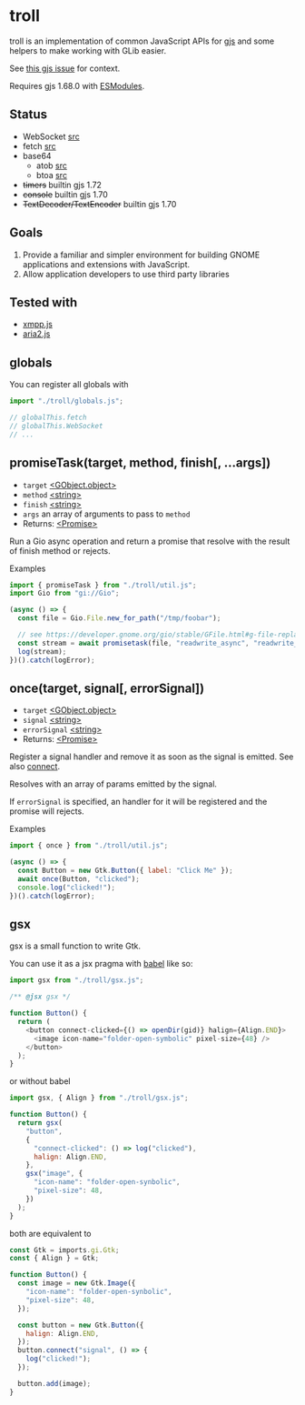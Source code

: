 # troll

troll is an implementation of common JavaScript APIs for [gjs](https://gitlab.gnome.org/GNOME/gjs) and some helpers to make working with GLib easier.

See [this gjs issue](https://gitlab.gnome.org/GNOME/gjs/-/issues/265) for context.

Requires gjs 1.68.0 with [ESModules](https://gitlab.gnome.org/GNOME/gjs/-/blob/master/doc/ESModules.md).

## Status

- WebSocket [src](std/WebSocket.js)
- fetch [src](std/fetch.js)
- base64
  - atob [src](std/base64.js)
  - btoa [src](std/base64.js)
- ~~timers~~ builtin gjs 1.72
- ~~console~~ builtin gjs 1.70
- ~~TextDecoder/TextEncoder~~ builtin gjs 1.70

## Goals

1. Provide a familiar and simpler environment for building GNOME applications and extensions with JavaScript.
2. Allow application developers to use third party libraries

## Tested with

- [xmpp.js](https://github.com/xmppjs/xmpp.js)
- [aria2.js](https://github.com/sonnyp/aria2.js)

## globals

You can register all globals with

```js
import "./troll/globals.js";

// globalThis.fetch
// globalThis.WebSocket
// ...
```

## promiseTask(target, method, finish[, ...args])

- `target` [\<GObject.object\>](https://gjs-docs.gnome.org/gobject20/gobject.object)
- `method` [\<string\>](https://developer.mozilla.org/en-US/docs/Web/JavaScript/Data_structures#String_type)
- `finish` [\<string\>](https://developer.mozilla.org/en-US/docs/Web/JavaScript/Data_structures#String_type)
- `args` an array of arguments to pass to `method`
- Returns: [\<Promise\>](https://developer.mozilla.org/en-US/docs/Web/JavaScript/Reference/Global_Objects/Promise)

Run a Gio async operation and return a promise that resolve with the result of finish method or rejects.

Examples

```js
import { promiseTask } from "./troll/util.js";
import Gio from "gi://Gio";

(async () => {
  const file = Gio.File.new_for_path("/tmp/foobar");

  // see https://developer.gnome.org/gio/stable/GFile.html#g-file-replace-readwrite-async
  const stream = await promisetask(file, "readwrite_async", "readwrite_finish");
  log(stream);
})().catch(logError);
```

## once(target, signal[, errorSignal])

- `target` [\<GObject.object\>](https://gjs-docs.gnome.org/gobject20/gobject.object)
- `signal` [\<string\>](https://developer.mozilla.org/en-US/docs/Web/JavaScript/Data_structures#String_type)
- `errorSignal` [\<string\>](https://developer.mozilla.org/en-US/docs/Web/JavaScript/Data_structures#String_type)
- Returns: [\<Promise\>](https://developer.mozilla.org/en-US/docs/Web/JavaScript/Reference/Global_Objects/Promise)

Register a signal handler and remove it as soon as the signal is emitted. See also [connect](https://developer.gnome.org/gobject/stable/gobject-Signals.html#g-signal-connect).

Resolves with an array of params emitted by the signal.

If `errorSignal` is specified, an handler for it will be registered and the promise will rejects.

Examples

```js
import { once } from "./troll/util.js";

(async () => {
  const Button = new Gtk.Button({ label: "Click Me" });
  await once(Button, "clicked");
  console.log("clicked!");
})().catch(logError);
```

## gsx

gsx is a small function to write Gtk.

You can use it as a jsx pragma with [babel](https://babeljs.io/docs/en/babel-plugin-transform-react-jsx) like so:

```js
import gsx from "./troll/gsx.js";

/** @jsx gsx */

function Button() {
  return (
    <button connect-clicked={() => openDir(gid)} halign={Align.END}>
      <image icon-name="folder-open-symbolic" pixel-size={48} />
    </button>
  );
}
```

or without babel

```js
import gsx, { Align } from "./troll/gsx.js";

function Button() {
  return gsx(
    "button",
    {
      "connect-clicked": () => log("clicked"),
      halign: Align.END,
    },
    gsx("image", {
      "icon-name": "folder-open-synbolic",
      "pixel-size": 48,
    })
  );
}
```

both are equivalent to

```js
const Gtk = imports.gi.Gtk;
const { Align } = Gtk;

function Button() {
  const image = new Gtk.Image({
    "icon-name": "folder-open-synbolic",
    "pixel-size": 48,
  });

  const button = new Gtk.Button({
    halign: Align.END,
  });
  button.connect("signal", () => {
    log("clicked!");
  });

  button.add(image);
}
```
